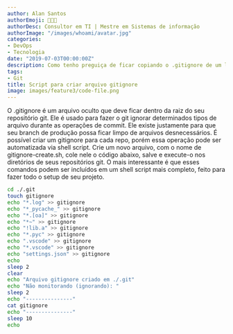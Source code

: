 ```yaml
---
author: Alan Santos
authorEmoji: 👨🏻‍💻
authorDesc: Consultor em TI | Mestre em Sistemas de informação
authorImage: "/images/whoami/avatar.jpg"
categories:
- DevOps
- Tecnologia
date: "2019-07-03T00:00:00Z"
description: Como tenho preguiça de ficar copiando o .gitignore de um lado para outro, resolvi fazer um script shell para tomar conta desse trabalho.
tags:
- Git
title: Script para criar arquivo gitignore
image: images/feature3/code-file.png
---
```

O .gitignore é um arquivo oculto que deve ficar dentro da raiz do seu repositório git. Ele é usado para fazer o git ignorar determinados tipos de arquivo durante as operações de commit. Ele existe justamente para que seu branch de produção possa ficar limpo de arquivos desnecessários. É possível criar um gitignore para cada repo, porém essa operação pode ser automatizada via shell script. Crie um novo arquivo, com o nome de gitignore-create.sh, cole nele o código abaixo, salve e execute-o nos diretórios de seus repositórios git. O mais interessante é que esses comandos podem ser incluídos em um shell script mais completo, feito para fazer todo o setup de seu projeto.

```bash
cd ./.git
touch gitignore
echo "*.log" >> gitignore
echo "*_pycache_" >> gitignore
echo "*.[oa]" >> gitignore
echo "*~" >> gitignore
echo "!lib.a" >> gitignore
echo "*.pyc" >> gitignore
echo ".vscode" >> gitignore
echo "*.vscode" >> gitignore
echo "settings.json" >> gitignore
echo
sleep 2
clear
echo "Arquivo gitignore criado em ./.git"
echo "Não monitorando (ignorando): "
sleep 2
echo "---------------"
cat gitignore
echo "---------------"
sleep 10
echo
```
